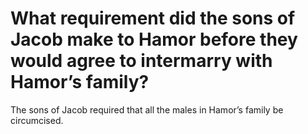 # What requirement did the sons of Jacob make to Hamor before they would agree to intermarry with Hamor’s family?

The sons of Jacob required that all the males in Hamor’s family be circumcised.
